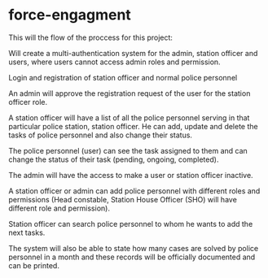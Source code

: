 # force-engagment
This will the flow of the proccess for this project:

Will create a multi-authentication system for the admin, station officer and users, where users cannot access admin roles and permission.

Login and registration of station officer and normal police personnel

An admin will approve the registration request of the user for the station officer role. 

A station officer will have a list of all the police personnel serving in that particular police station, station officer. He can add, update and delete the tasks of police personnel and also change their status. 

The police personnel (user) can see the task assigned to them and can change the status of their task (pending, ongoing, completed). 

The admin will have the access to make a user or station officer inactive. 

A station officer or admin can add police personnel with different roles and permissions (Head constable, Station House Officer (SHO) will have different role and permission). 

Station officer can search police personnel to whom he wants to add the next tasks.

The system will also be able to state how many cases are solved by police personnel in a month and these records will be officially documented and can be printed. 

